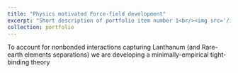 ```yaml
---
title: "Physics motivated Force-field development"
excerpt: "Short description of portfolio item number 1<br/><img src='/images/ntb-la.png'>"
collection: portfolio
---
```


To account for nonbonded interactions capturing Lanthanum (and Rare-earth elements separations) we are developing a minimally-empirical tight-binding theory